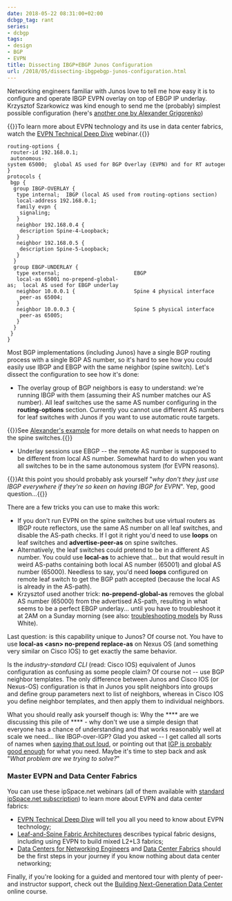 ```yaml
---
date: 2018-05-22 08:31:00+02:00
dcbgp_tag: rant
series:
- dcbgp
tags:
- design
- BGP
- EVPN
title: Dissecting IBGP+EBGP Junos Configuration
url: /2018/05/dissecting-ibgpebgp-junos-configuration.html
---
```

Networking engineers familiar with Junos love to tell me how easy it is to configure and operate IBGP EVPN overlay on top of EBGP IP underlay. Krzysztof Szarkowicz was kind enough to send me the (probably) simplest possible configuration (here's [another one by Alexander Grigorenko](http://jncie.tech/2018/01/28/bgp-design-options-for-evpn-in-data-center-fabrics/))

{{<note info>}}To learn more about EVPN technology and its use in data center fabrics, watch the [EVPN Technical Deep Dive](http://www.ipspace.net/EVPN_Technical_Deep_Dive) webinar.{{</note>}}
<!--more-->
``` code
routing-options {
 router-id 192.168.0.1;
 autonomous-system 65000;  global AS used for BGP Overlay (EVPN) and for RT autogeneration
}
protocols {
 bgp {
  group IBGP-OVERLAY {
   type internal;  IBGP (local AS used from routing-options section) 
   local-address 192.168.0.1;
   family evpn {
    signaling;
   }
   neighbor 192.168.0.4 {
    description Spine-4-Loopback;
   }
   neighbor 192.168.0.5 {
    description Spine-5-Loopback;
   }
  }
  group EBGP-UNDERLAY {
   type external;                        EBGP
   local-as 65001 no-prepend-global-as;  local AS used for EBGP underlay
   neighbor 10.0.0.1 {                   Spine 4 physical interface
    peer-as 65004;
   }
   neighbor 10.0.0.3 {                   Spine 5 physical interface
    peer-as 65005;
   }
  }
 }
}
```

Most BGP implementations (including Junos) have a single BGP routing process with a single BGP AS number, so it's hard to see how you could easily use IBGP and EBGP with the same neighbor (spine switch). Let's dissect the configuration to see how it's done:

* The overlay group of BGP neighbors is easy to understand: we're running IBGP with them (assuming their AS number matches our AS number). All leaf switches use the same AS number configuring in the **routing-options** section. Currently you cannot use different AS numbers for leaf switches with Junos if you want to use automatic route targets.

{{<note>}}See [Alexander's example](http://jncie.tech/2018/01/28/bgp-design-options-for-evpn-in-data-center-fabrics/) for more details on what needs to happen on the spine switches.{{</note>}}

* Underlay sessions use EBGP -- the remote AS number is supposed to be different from local AS number. Somewhat hard to do when you want all switches to be in the same autonomous system (for EVPN reasons).

{{<note>}}At this point you should probably ask yourself "*why don't they just use IBGP everywhere if they're so keen on having IBGP for EVPN*". Yep, good question...{{</note>}}

There are a few tricks you can use to make this work:

-   If you don't run EVPN on the spine switches but use virtual routers as IBGP route reflectors, use the same AS number on all leaf switches, and disable the AS-path checks. If I got it right you'd need to use **loops** on leaf switches and **advertise-peer-as** on spine switches.
-   Alternatively, the leaf switches could pretend to be in a different AS number. You could use **local-as** to achieve that... but that would result in weird AS-paths containing both local AS number (65001) and global AS number (65000). Needless to say, you'd need **loops** configured on remote leaf switch to get the BGP path accepted (because the local AS is already in the AS-path).
-   Krzysztof used another trick: **no-prepend-global-as** removes the global AS number (65000) from the advertised AS-path, resulting in what seems to be a perfect EBGP underlay... until you have to troubleshoot it at 2AM on a Sunday morning (see also: [troubleshooting models](https://rule11.tech/troubleshooting-models/) by Russ White).

Last question: is this capability unique to Junos? Of course not. You have to use **local-as \<asn\> no-prepend replace-as** on Nexus OS (and something very similar on Cisco IOS) to get exactly the same behavior.

Is the *industry-standard CLI* (read: Cisco IOS) equivalent of Junos configuration as confusing as some people claim? Of course not -- use BGP neighbor templates. The only difference between Junos and Cisco IOS (or Nexus-OS) configuration is that in Junos you split neighbors into groups and define group parameters next to list of neighbors, whereas in Cisco IOS you define neighbor templates, and then apply them to individual neighbors.

What you should really ask yourself though is: Why the \*\*\*\* are we discussing this pile of \*\*\*\* - why don't we use a simple design that everyone has a chance of understanding and that works reasonably well at scale we need... like IBGP-over-IGP? Glad you asked -- I get called all sorts of names when [saying that out loud](http://www.ipspace.net/Data_Center_BGP/BGP_in_EVPN-Based_Data_Center_Fabrics), or pointing out that [IGP is probably good enough](https://blog.ipspace.net/2018/05/is-ospf-or-is-is-good-enough-for-my.html) for what you need. Maybe it\'s time to step back and ask \"*What problem are we trying to solve?*\"

### Master EVPN and Data Center Fabrics

You can use these ipSpace.net webinars (all of them available with [standard ipSpace.net subscription](http://www.ipspace.net/Subscription)) to learn more about EVPN and data center fabrics:

-   [EVPN Technical Deep Dive](http://www.ipspace.net/EVPN_Technical_Deep_Dive) will tell you all you need to know about EVPN technology;
-   [Leaf-and-Spine Fabric Architectures](http://www.ipspace.net/Leaf-and-Spine_Fabric_Architectures) describes typical fabric designs, including using EVPN to build mixed L2+L3 fabrics;
-   [Data Centers for Networking Engineers](http://www.ipspace.net/Data_Center_3.0_for_Networking_Engineers) and [Data Center Fabrics](http://www.ipspace.net/Data_Center_Fabrics) should be the first steps in your journey if you know nothing about data center networking;

Finally, if you're looking for a guided and mentored tour with plenty of peer- and instructor support, check out the [Building Next-Generation Data Center](https://www.ipspace.net/Building_Next-Generation_Data_Center) online course.
